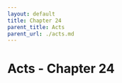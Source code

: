 ```yaml
---
layout: default
title: Chapter 24
parent_title: Acts
parent_url: ./acts.md
---
```


# Acts - Chapter 24
